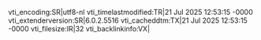 vti_encoding:SR|utf8-nl
vti_timelastmodified:TR|21 Jul 2025 12:53:15 -0000
vti_extenderversion:SR|6.0.2.5516
vti_cacheddtm:TX|21 Jul 2025 12:53:15 -0000
vti_filesize:IR|32
vti_backlinkinfo:VX|
